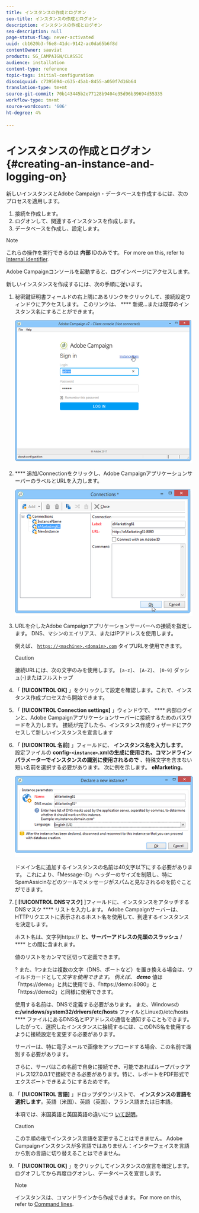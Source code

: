 ```yaml
---
title: インスタンスの作成とログオン
seo-title: インスタンスの作成とログオン
description: インスタンスの作成とログオン
seo-description: null
page-status-flag: never-activated
uuid: cb1620b3-f6e8-41dc-9142-ac0da65b6f8d
contentOwner: sauviat
products: SG_CAMPAIGN/CLASSIC
audience: installation
content-type: reference
topic-tags: initial-configuration
discoiquuid: c7395094-c635-45ab-8455-a050f7d16b64
translation-type: tm+mt
source-git-commit: 70b143445b2e77128b9404e35d96b39694d55335
workflow-type: tm+mt
source-wordcount: '606'
ht-degree: 4%

---
```



# インスタンスの作成とログオン{#creating-an-instance-and-logging-on}

新しいインスタンスとAdobe Campaign・データベースを作成するには、次のプロセスを適用します。

1. 接続を作成します。
1. ログオンして、関連するインスタンスを作成します。
1. データベースを作成し、設定します。

>[!NOTE]
>
>これらの操作を実行できるのは **内部** IDのみです。 For more on this, refer to [Internal identifier](../../installation/using/campaign-server-configuration.md#internal-identifier).

Adobe Campaignコンソールを起動すると、ログインページにアクセスします。

新しいインスタンスを作成するには、次の手順に従います。

1. 秘密鍵証明書フィールドの右上隅にあるリンクをクリックして、接続設定ウィンドウにアクセスします。 このリンクは、 **** 新規…または既存のインスタンス名にすることができます。

   ![](assets/s_ncs_install_define_connection_01.png)

1. **** 追加/Connectionをクリックし、Adobe CampaignアプリケーションサーバーのラベルとURLを入力します。

   ![](assets/s_ncs_install_define_connection_02.png)

1. URLを介したAdobe Campaignアプリケーションサーバーへの接続を指定します。 DNS、マシンのエイリアス、またはIPアドレスを使用します。

   例えば、 [`https://<machine>.<domain>.com`](https://machine) タイプURLを使用できます。

   >[!CAUTION]
   >
   >接続URLには、次の文字のみを使用します。 `[a-z]`、 `[A-Z]`、 `[0-9]` ダッシュ(-)またはフルストップ

1. 「 **[!UICONTROL OK]** 」をクリックして設定を確認します。これで、インスタンス作成プロセスから開始できます。
1. 「 **[!UICONTROL Connection settings]** 」ウィンドウで、 **** 内部ログインと、Adobe Campaignアプリケーションサーバーに接続するためのパスワードを入力します。 接続が完了したら、インスタンス作成ウィザードにアクセスして新しいインスタンスを宣言します
1. 「 **[!UICONTROL 名前]** 」フィールドに、 **インスタンス名を入力します**。 設定ファイルの **config-`<instance>`.xmlの生成に使用され、コマンドラインパラメーターでインスタンスの識別に使用されるので** 、特殊文字を含まない短い名前を選択する必要があります。 次に例を示します。 **eMarketing**。

   ![](assets/s_ncs_install_create_instance.png)

   ドメイン名に追加するインスタンスの名前は40文字以下にする必要があります。 これにより、「Message-ID」ヘッダーのサイズを制限し、特にSpamAssicinなどのツールでメッセージがスパムと見なされるのを防ぐことができます。

1. [ **[!UICONTROL DNSマスク]** ]フィールドに、インスタンスをアタッチするDNSマスク **** リストを入力します。 Adobe Campaignサーバーは、HTTPリクエストに表示されるホスト名を使用して、到達するインスタンスを決定します。

   ホスト名は、文字列https:// **と、サーバーアドレスの先頭のスラッシュ** / **** との間に含まれます。

   値のリストをカンマで区切って定義できます。

    ? また、1つまたは複数の文字（DNS、ポートなど）を置き換える場合は、ワイルドカードとして*文字を使用できます。 例えば、 **demo*** 値は「https://demo」と共に使用でき、「https://demo:8080」と「https://demo2」と同様に使用できます。

   使用する名前は、DNSで定義する必要があります。 また、Windowsの **c:/windows/system32/drivers/etc/hosts** ファイルとLinuxの/etc/hosts **** ファイルにあるDNS名とIPアドレスの通信を通知することもできます。 したがって、選択したインスタンスに接続するには、このDNS名を使用するように接続設定を変更する必要があります。

   サーバーは、特に電子メールで画像をアップロードする場合、この名前で識別する必要があります。

   さらに、サーバはこの名前で自身に接続でき、可能であればループバックアドレス127.0.0.1で接続できる必要があります。特に、レポートをPDF形式でエクスポートできるようにするためです。

1. 「 **[!UICONTROL 言語]** 」ドロップダウンリストで、 **インスタンスの言語を選択します**。英語（米国）、英語（英国）、フランス語または日本語。

   本項では、米国英語と英国英語の違いにつ [いて説明](../../platform/using/adobe-campaign-workspace.md#date-and-time)。

   >[!CAUTION]
   >
   >この手順の後でインスタンス言語を変更することはできません。 Adobe Campaignインスタンスが多言語ではありません：インターフェイスを言語から別の言語に切り替えることはできません。

1. 「 **[!UICONTROL OK]** 」をクリックしてインスタンスの宣言を確定します。 ログオフしてから再度ログオンし、データベースを宣言します。

   >[!NOTE]
   >
   >インスタンスは、コマンドラインから作成できます。 For more on this, refer to [Command lines](../../installation/using/command-lines.md).

